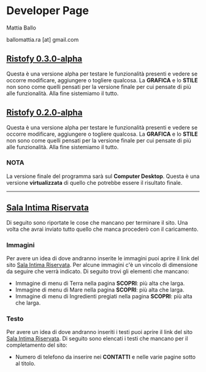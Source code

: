 # Developer Page

Mattia Ballo

ballomattia.ra [at] gmail.com

## [Ristofy 0.3.0-alpha](http://mballo.netsons.org/dev/r0.3.0alpha/index.html)

Questa è una versione alpha per testare le funzionalità presenti e vedere se occorre modificare, aggiungere o togliere qualcosa. La **GRAFICA** e lo **STILE** non sono come quelli pensati per la versione finale per cui pensate di più alle funzionalità. Alla fine sistemiamo il tutto.

## [Ristofy 0.2.0-alpha](http://mballo.netsons.org/dev/r0.2.0alpha/index.html)

Questa è una versione alpha per testare le funzionalità presenti e vedere se occorre modificare, aggiungere o togliere qualcosa. La **GRAFICA** e lo **STILE** non sono come quelli pensati per la versione finale per cui pensate di più alle funzionalità. Alla fine sistemiamo il tutto.

### NOTA

La versione finale del programma sarà sul **Computer Desktop**. Questa è una versione **virtualizzata** di quello che potrebbe essere il risultato finale.

---

## [Sala Intima Riservata](http://mballo.netsons.org/dev/sir/index.html)

Di seguito sono riportate le cose che mancano per terminare il sito. Una volta che avrai inviato tutto quello che manca procederò con il caricamento.

### Immagini

Per avere un idea di dove andranno inserite le immagini puoi aprire il link del sito [Sala Intima Riservata](http://mballo.netsons.org/dev/sir/index.html). Per alcune immagini c'è un vincolo di dimensione da seguire che verrà indicato. Di seguito trovi gli elementi che mancano:

- Immagine di menu di Terra nella pagina **SCOPRI**: più alta che larga.
- Immagine di menu di Mare nella pagina **SCOPRI**: più alta che larga.
- Immagine di menu di Ingredienti pregiati nella pagina **SCOPRI**: più alta che larga.

### Testo

Per avere un idea di dove andranno inseriti i testi puoi aprire il link del sito [Sala Intima Riservata](http://mballo.netsons.org/dev/sir/index.html). Di seguito sono elencati i testi che mancano per il completamento del sito:

- Numero di telefono da inserire nei **CONTATTI** e nelle varie pagine sotto al titolo.
